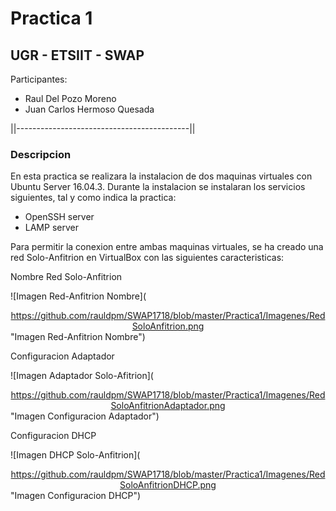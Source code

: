 # Practica 1 #

## UGR - ETSIIT - SWAP ##

Participantes:

- Raul Del Pozo Moreno
- Juan Carlos Hermoso Quesada

||-------------------------------------------||

### Descripcion ###

En esta practica se realizara la instalacion de dos maquinas virtuales con Ubuntu Server 16.04.3. Durante la instalacion se instalaran los servicios siguientes, tal y como indica la practica:

- OpenSSH server
- LAMP server

Para permitir la conexion entre ambas maquinas virtuales, se ha creado una red Solo-Anfitrion en VirtualBox con las siguientes caracteristicas:

Nombre Red Solo-Anfitrion

![Imagen Red-Anfitrion Nombre](<center> https://github.com/rauldpm/SWAP1718/blob/master/Practica1/Imagenes/RedSoloAnfitrion.png </center> "Imagen Red-Anfitrion Nombre")

Configuracion Adaptador

![Imagen Adaptador Solo-Afitrion](<center> https://github.com/rauldpm/SWAP1718/blob/master/Practica1/Imagenes/RedSoloAnfitrionAdaptador.png </center> "Imagen Configuracion Adaptador")

Configuracion DHCP

![Imagen DHCP Solo-Anfitrion](<center> https://github.com/rauldpm/SWAP1718/blob/master/Practica1/Imagenes/RedSoloAnfitrionDHCP.png </center> "Imagen Configuracion DHCP")



